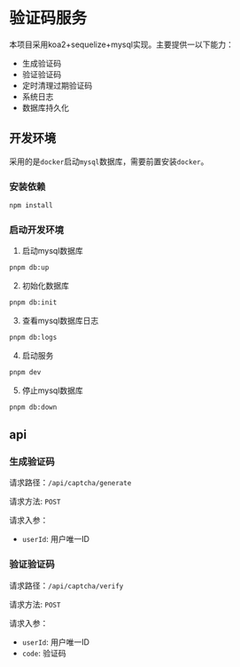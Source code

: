 # 验证码服务

本项目采用koa2+sequelize+mysql实现。主要提供一以下能力：

- 生成验证码
- 验证验证码
- 定时清理过期验证码
- 系统日志
- 数据库持久化

## 开发环境

采用的是` docker `启动` mysql `数据库，需要前置安装` docker `。

### 安装依赖

```bash
npm install
```

### 启动开发环境

1. 启动mysql数据库

```bash
pnpm db:up
```
2. 初始化数据库

```bash
pnpm db:init
```

3. 查看mysql数据库日志

```bash
pnpm db:logs
```

4. 启动服务

```bash
pnpm dev
```

5. 停止mysql数据库

```bash
pnpm db:down
```



## api

### 生成验证码

请求路径：`/api/captcha/generate` 

请求方法: ` POST `

请求入参： 
 - ` userId `: 用户唯一ID

### 验证验证码

请求路径：`/api/captcha/verify`

请求方法: ` POST `

请求入参：

- ` userId `: 用户唯一ID
- ` code `: 验证码

